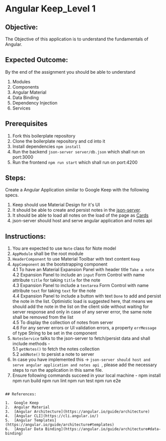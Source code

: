 # Angular Keep_Level 1
	
## Objective:	
	
The Objective of this application is to understand the fundamentals of Angular.	
	
## Expected Outcome:	
	
By the end of the assignment you should be able to understand	
	
1.  Modules  
2.  Components	
3.  Angular Material  
4.  Data Binding	
5.  Dependency Injection	
6.  Services  

## Prerequisites

1. Fork this boilerplate repository  
2. Clone the boilerplate repository and cd into it  
3. Install dependencies `npm install`  
4. Run the backend `json-server server/db.json`  which shall run on port:3000  
5. Run the frontend `npm run start` which shall run on port:4200  
	
## Steps:	
	
Create a Angular Application similar to Google Keep with the following specs.	
	
1.  Keep should use Material Design for it's UI	 
2.  It should be able to create and persist notes in the [json-server](https://www.npmjs.com/package/json-server).	
3.  It should be able to load all notes on the load of the page as [Cards](https://material.angular.io/components/card/overview)	
4.  json-server should host and serve angular application and notes api  

## Instructions:

1. You are expected to use `Note` class for Note model  
2. `AppModule` shall be the root module  
3. `HeaderComponent` to use Material Toolbar with text content `Keep`  
4. `AppComponent` as the bootstrapping component  
	4.1 To have an Material Expansion Panel with header title `Take a note`  
	4.2 Expansion Panel to include an `input` Form Control with name attribute `title` for taking `title` for the note   
	4.3 Expansion Panel to include a `textarea` Form Control with name attribute `text` for taking `text` for the note  
	4.4 Expansion Panel to include a button with text `Done` to add and persist the note in the list. Optimistic load is suggested here, that means we should add the note in the list on the client side without waiting for server response and only in case of any server error, the same note shall be removed from the list  
	4.5 To display the collection of notes from server  
	4.6 For any server errors or UI validation errors, a property `errMessage` of type String to be set in the component    
5. `NotesService` talks to the json-server to fetch/persist data and shall include methods -  
	5.1 `getNotes()` to fetch the notes collection  
	5.2 `addNote()` to persist a note to server  
6. In case you have implemented this -> `json-server should host and serve angular application and notes api `, please add the necessary steps to run the application in this same file.  
7. Ensure following commands succeed in your local machine -
npm install
npm run build
npm run lint
npm run test
npm run e2e
```

## References:	
	
1.  Google Keep	
2.  Angular Material	
3.  [Angular Architecture](https://angular.io/guide/architecture)
4.  [Angular CLI](https://cli.angular.io/)	
5.  [Angular Templates](https://angular.io/guide/architecture#templates)	
6.  [Angular Data Binding](https://angular.io/guide/architecture#data-binding)	
